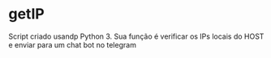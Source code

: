 # getIP
 
Script criado usandp Python 3. Sua função é verificar os IPs locais do HOST e enviar para um chat bot no telegram
